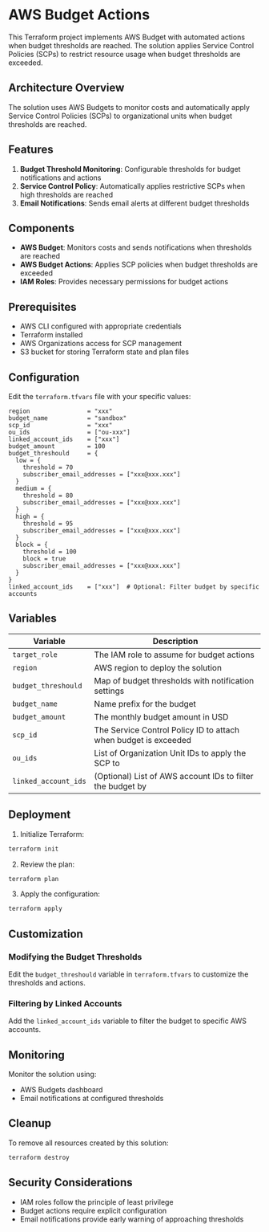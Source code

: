 # AWS Budget Actions

This Terraform project implements AWS Budget with automated actions when budget thresholds are reached. The solution applies Service Control Policies (SCPs) to restrict resource usage when budget thresholds are exceeded.

## Architecture Overview

The solution uses AWS Budgets to monitor costs and automatically apply Service Control Policies (SCPs) to organizational units when budget thresholds are reached.

## Features

1. **Budget Threshold Monitoring**: Configurable thresholds for budget notifications and actions
2. **Service Control Policy**: Automatically applies restrictive SCPs when high thresholds are reached
3. **Email Notifications**: Sends email alerts at different budget thresholds

## Components

- **AWS Budget**: Monitors costs and sends notifications when thresholds are reached
- **AWS Budget Actions**: Applies SCP policies when budget thresholds are exceeded
- **IAM Roles**: Provides necessary permissions for budget actions

## Prerequisites

- AWS CLI configured with appropriate credentials
- Terraform installed
- AWS Organizations access for SCP management
- S3 bucket for storing Terraform state and plan files

## Configuration

Edit the `terraform.tfvars` file with your specific values:

```hcl
region                = "xxx"
budget_name           = "sandbox"
scp_id                = "xxx"
ou_ids                = ["ou-xxx"]
linked_account_ids    = ["xxx"]
budget_amount         = 100
budget_threshould     = {
  low = {
    threshold = 70
    subscriber_email_addresses = ["xxx@xxx.xxx"]
  }
  medium = {
    threshold = 80
    subscriber_email_addresses = ["xxx@xxx.xxx"]
  }
  high = {
    threshold = 95
    subscriber_email_addresses = ["xxx@xxx.xxx"]
  }
  block = {
    threshold = 100
    block = true
    subscriber_email_addresses = ["xxx@xxx.xxx"]
  }
}
linked_account_ids    = ["xxx"]  # Optional: Filter budget by specific accounts
```

## Variables

| Variable | Description |
|----------|-------------|
| `target_role` | The IAM role to assume for budget actions |
| `region` | AWS region to deploy the solution |
| `budget_threshould` | Map of budget thresholds with notification settings |
| `budget_name` | Name prefix for the budget |
| `budget_amount` | The monthly budget amount in USD |
| `scp_id` | The Service Control Policy ID to attach when budget is exceeded |
| `ou_ids` | List of Organization Unit IDs to apply the SCP to |
| `linked_account_ids` | (Optional) List of AWS account IDs to filter the budget by |

## Deployment

1. Initialize Terraform:

```bash
terraform init
```

2. Review the plan:

```bash
terraform plan
```

3. Apply the configuration:

```bash
terraform apply
```

## Customization

### Modifying the Budget Thresholds

Edit the `budget_threshould` variable in `terraform.tfvars` to customize the thresholds and actions.

### Filtering by Linked Accounts

Add the `linked_account_ids` variable to filter the budget to specific AWS accounts.

## Monitoring

Monitor the solution using:

- AWS Budgets dashboard
- Email notifications at configured thresholds

## Cleanup

To remove all resources created by this solution:

```bash
terraform destroy
```

## Security Considerations

- IAM roles follow the principle of least privilege
- Budget actions require explicit configuration
- Email notifications provide early warning of approaching thresholds
